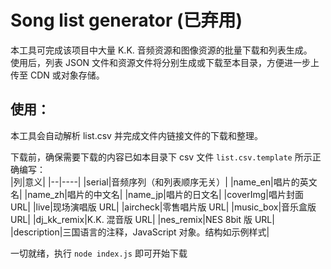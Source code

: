 # Song list generator (已弃用)

本工具可完成该项目中大量 K.K. 音频资源和图像资源的批量下载和列表生成。  
使用后，列表 JSON 文件和资源文件将分别生成或下载至本目录，方便进一步上传至 CDN 或对象存储。

## 使用：
本工具会自动解析 list.csv 并完成文件内链接文件的下载和整理。

下载前，确保需要下载的内容已如本目录下 csv 文件 `list.csv.template` 所示正确编写：  
|列|意义|
|--|----|
|serial|音频序列（和列表顺序无关）|
|name_en|唱片的英文名|
|name_zh|唱片的中文名|
|name_jp|唱片的日文名|
|coverImg|唱片封面 URL|
|live|现场演唱版 URL|
|aircheck|零售唱片版 URL|
|music_box|音乐盒版 URL|
|dj_kk_remix|K.K. 混音版 URL|
|nes_remix|NES 8bit 版 URL|
|description|三国语言的注释，JavaScript 对象。结构如示例样式|

一切就绪，执行 `node index.js` 即可开始下载 